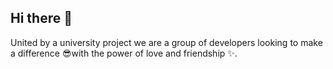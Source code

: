 ## Hi there 👋

United by a university project we are a group of developers looking to make a difference 😎with the power of love and friendship ✨.
